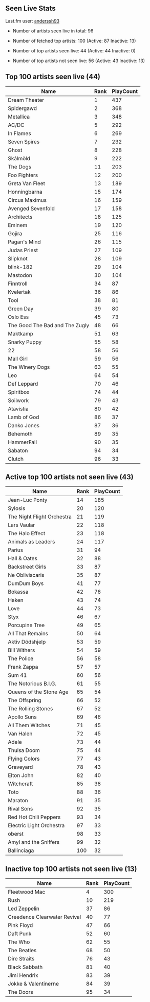 ## Seen Live Stats

Last.fm user: [anderssh93](https://www.last.fm/user/anderssh93)

- Number of artists seen live in total: 96

- Number of fetched top artists: 100 (Active: 87 Inactive: 13)

- Number of top artists seen live: 44 (Active: 44 Inactive: 0)

- Number of top artists not seen live: 56 (Active: 43 Inactive: 13)

## Top 100 artists seen live (44)

Name                           | Rank | PlayCount
------------------------------ | ---- | ---------
Dream Theater                  | 1    | 437      
Spidergawd                     | 2    | 368      
Metallica                      | 3    | 348      
AC/DC                          | 5    | 292      
In Flames                      | 6    | 269      
Seven Spires                   | 7    | 232      
Ghost                          | 8    | 228      
Skálmöld                       | 9    | 222      
The Dogs                       | 11   | 203      
Foo Fighters                   | 12   | 200      
Greta Van Fleet                | 13   | 189      
Honningbarna                   | 15   | 174      
Circus Maximus                 | 16   | 159      
Avenged Sevenfold              | 17   | 158      
Architects                     | 18   | 125      
Eminem                         | 19   | 120      
Gojira                         | 25   | 116      
Pagan's Mind                   | 26   | 115      
Judas Priest                   | 27   | 109      
Slipknot                       | 28   | 109      
blink-182                      | 29   | 104      
Mastodon                       | 30   | 104      
Finntroll                      | 34   | 87       
Kvelertak                      | 36   | 86       
Tool                           | 38   | 81       
Green Day                      | 39   | 80       
Oslo Ess                       | 45   | 73       
The Good The Bad and The Zugly | 48   | 66       
Maktkamp                       | 51   | 63       
Snarky Puppy                   | 55   | 58       
22                             | 58   | 56       
Mall Girl                      | 59   | 56       
The Winery Dogs                | 63   | 55       
Leo                            | 64   | 54       
Def Leppard                    | 70   | 46       
Spiritbox                      | 74   | 44       
Soilwork                       | 79   | 43       
Atavistia                      | 80   | 42       
Lamb of God                    | 86   | 37       
Danko Jones                    | 87   | 36       
Behemoth                       | 89   | 35       
HammerFall                     | 90   | 35       
Sabaton                        | 94   | 34       
Clutch                         | 96   | 33       

## Active top 100 artists not seen live (43)

Name                       | Rank | PlayCount
-------------------------- | ---- | ---------
Jean-Luc Ponty             | 14   | 185      
Sylosis                    | 20   | 120      
The Night Flight Orchestra | 21   | 119      
Lars Vaular                | 22   | 118      
The Halo Effect            | 23   | 118      
Animals as Leaders         | 24   | 117      
Parius                     | 31   | 94       
Hall & Oates               | 32   | 88       
Backstreet Girls           | 33   | 87       
Ne Obliviscaris            | 35   | 87       
DumDum Boys                | 41   | 77       
Bokassa                    | 42   | 76       
Haken                      | 43   | 74       
Love                       | 44   | 73       
Styx                       | 46   | 67       
Porcupine Tree             | 49   | 65       
All That Remains           | 50   | 64       
Aktiv Dödshjelp            | 53   | 59       
Bill Withers               | 54   | 59       
The Police                 | 56   | 58       
Frank Zappa                | 57   | 57       
Sum 41                     | 60   | 56       
The Notorious B.I.G.       | 61   | 55       
Queens of the Stone Age    | 65   | 54       
The Offspring              | 66   | 52       
The Rolling Stones         | 67   | 52       
Apollo Suns                | 69   | 46       
All Them Witches           | 71   | 45       
Van Halen                  | 72   | 45       
Adele                      | 73   | 44       
Thulsa Doom                | 75   | 44       
Flying Colors              | 77   | 43       
Graveyard                  | 78   | 43       
Elton John                 | 82   | 40       
Witchcraft                 | 85   | 38       
Toto                       | 88   | 36       
Maraton                    | 91   | 35       
Rival Sons                 | 92   | 35       
Red Hot Chili Peppers      | 93   | 34       
Electric Light Orchestra   | 97   | 33       
oberst                     | 98   | 33       
Amyl and the Sniffers      | 99   | 32       
Ballinciaga                | 100  | 32       

## Inactive top 100 artists not seen live (13)

Name                         | Rank | PlayCount
---------------------------- | ---- | ---------
Fleetwood Mac                | 4    | 300      
Rush                         | 10   | 219      
Led Zeppelin                 | 37   | 86       
Creedence Clearwater Revival | 40   | 77       
Pink Floyd                   | 47   | 66       
Daft Punk                    | 52   | 60       
The Who                      | 62   | 55       
The Beatles                  | 68   | 50       
Dire Straits                 | 76   | 43       
Black Sabbath                | 81   | 40       
Jimi Hendrix                 | 83   | 39       
Jokke & Valentinerne         | 84   | 39       
The Doors                    | 95   | 34       

